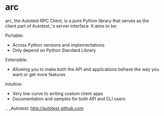arc
===

arc, the Autotest RPC Client, is a pure Python library that serves as the
client part of Autotest_'s server interface. It aims to be:

Portable:

* Across Python versions and implementations
* Only depend on Python Standard Library

Extensible:

* Allowing you to make both the API and applications behave the way you want
  or get more features


Intuitive:

* Very low curve to writing custom client apps
* Documentation and samples for both API and CLI users

.. _Autotest: http://autotest.github.com
